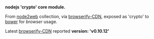 **nodejs 'crypto' core module.**

From [node2web](http://github.com/anodynos/node2web) collection,
via [browserify-CDN](http://wzrd.in/),
exposed as 'crypto' to [bower](http://bower.io) for *browser* usage.

Latest [browserify-CDN](http://wzrd.in/) reported **version: 'v0.10.12'**
